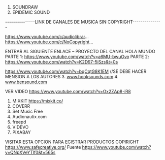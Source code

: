 1. SOUNDRAW
2. EPIDEMIC SOUND


---------------LINK DE CANALES DE MUSICA SIN COPYRIGHT---------------

https://www.youtube.com/c/audiolibrar...
https://www.youtube.com/c/NoCopyright...

ENTRAR AL SIGUIENTE ENLACE – PROYECTO DEL CANAL HOLA MUNDO
PARTE 1: https://www.youtube.com/watch?v=a6MU-bwuOvo
PARTE 2: https://www.youtube.com/watch?v=K2D97-5iSzs&t=0s



https://www.youtube.com/watch?v=bqCqtG8K1EM
//SE DEBE HACER MENSION A LOS AUTORES 
3. www.hooksounds.com
4. www.bensound.com



VER VIDEO https://www.youtube.com/watch?v=Ox2ZAp8-iR8
1. MIXKIT  https://mixkit.co/ 
2. COVERR
3. Set Music Free
4. Audionautix.com
5. freepd
6. VIDEVO
7. PIXABAY



VISITAR ESTA OPCION PARA EGISTRAR PRODUCTOS COPIRIGHT
https://www.safecreative.org/
Fuente https://www.youtube.com/watch?v=QNpXVeYTlf0&t=565s